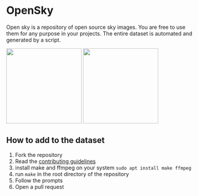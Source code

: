 # OpenSky
Open sky is a repository of open source sky images. You are free to use them for any purpose in your projects. The entire dataset is automated and generated by a script.

<img src="https://github.com/awesomelewis2007/OpenSky/blob/master/dataset/63951/photos.gif?raw=true" width="200" style="display: inline-block;">
<img src="https://github.com/awesomelewis2007/OpenSky/blob/master/dataset/70278/photos.gif?raw=true" width="200" style="display: inline-block;">

## How to add to the dataset
1. Fork the repository
2. Read the [contributing guidelines](CONTRIBUTING.md)
2. install make and ffmpeg on your system `sudo apt install make ffmpeg`
3. run `make` in the root directory of the repository
4. Follow the prompts
5. Open a pull request